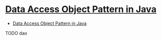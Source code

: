 # [Data Access Object Pattern in Java](https://www.javaguides.net/2018/08/data-access-object-pattern-in-java.html)

- [Data Access Object Pattern in Java](#data-access-object-pattern-in-java)


















TODO dao
